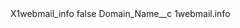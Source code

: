 <?xml version="1.0" encoding="UTF-8"?>
<CustomMetadata xmlns="http://soap.sforce.com/2006/04/metadata" xmlns:xsi="http://www.w3.org/2001/XMLSchema-instance" xmlns:xsd="http://www.w3.org/2001/XMLSchema">
    <label>X1webmail_info</label>
    <protected>false</protected>
    <values>
        <field>Domain_Name__c</field>
        <value xsi:type="xsd:string">1webmail.info</value>
    </values>
</CustomMetadata>
